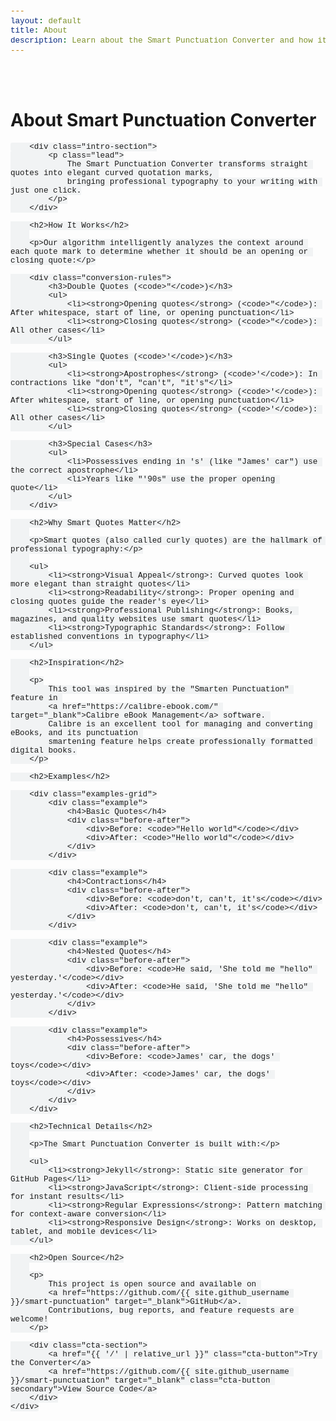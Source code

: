 ```yaml
---
layout: default
title: About
description: Learn about the Smart Punctuation Converter and how it works
---
```


<div class="container">
    <div class="content-page">
        <h1>About Smart Punctuation Converter</h1>
        
        <div class="intro-section">
            <p class="lead">
                The Smart Punctuation Converter transforms straight quotes into elegant curved quotation marks, 
                bringing professional typography to your writing with just one click.
            </p>
        </div>

        <h2>How It Works</h2>
        
        <p>Our algorithm intelligently analyzes the context around each quote mark to determine whether it should be an opening or closing quote:</p>

        <div class="conversion-rules">
            <h3>Double Quotes (<code>"</code>)</h3>
            <ul>
                <li><strong>Opening quotes</strong> (<code>"</code>): After whitespace, start of line, or opening punctuation</li>
                <li><strong>Closing quotes</strong> (<code>"</code>): All other cases</li>
            </ul>

            <h3>Single Quotes (<code>'</code>)</h3>
            <ul>
                <li><strong>Apostrophes</strong> (<code>'</code>): In contractions like "don't", "can't", "it's"</li>
                <li><strong>Opening quotes</strong> (<code>'</code>): After whitespace, start of line, or opening punctuation</li>
                <li><strong>Closing quotes</strong> (<code>'</code>): All other cases</li>
            </ul>

            <h3>Special Cases</h3>
            <ul>
                <li>Possessives ending in 's' (like "James' car") use the correct apostrophe</li>
                <li>Years like "'90s" use the proper opening quote</li>
            </ul>
        </div>

        <h2>Why Smart Quotes Matter</h2>
        
        <p>Smart quotes (also called curly quotes) are the hallmark of professional typography:</p>
        
        <ul>
            <li><strong>Visual Appeal</strong>: Curved quotes look more elegant than straight quotes</li>
            <li><strong>Readability</strong>: Proper opening and closing quotes guide the reader's eye</li>
            <li><strong>Professional Publishing</strong>: Books, magazines, and quality websites use smart quotes</li>
            <li><strong>Typographic Standards</strong>: Follow established conventions in typography</li>
        </ul>

        <h2>Inspiration</h2>
        
        <p>
            This tool was inspired by the "Smarten Punctuation" feature in 
            <a href="https://calibre-ebook.com/" target="_blank">Calibre eBook Management</a> software. 
            Calibre is an excellent tool for managing and converting eBooks, and its punctuation 
            smartening feature helps create professionally formatted digital books.
        </p>

        <h2>Examples</h2>

        <div class="examples-grid">
            <div class="example">
                <h4>Basic Quotes</h4>
                <div class="before-after">
                    <div>Before: <code>"Hello world"</code></div>
                    <div>After: <code>"Hello world"</code></div>
                </div>
            </div>

            <div class="example">
                <h4>Contractions</h4>
                <div class="before-after">
                    <div>Before: <code>don't, can't, it's</code></div>
                    <div>After: <code>don't, can't, it's</code></div>
                </div>
            </div>

            <div class="example">
                <h4>Nested Quotes</h4>
                <div class="before-after">
                    <div>Before: <code>He said, 'She told me "hello" yesterday.'</code></div>
                    <div>After: <code>He said, 'She told me "hello" yesterday.'</code></div>
                </div>
            </div>

            <div class="example">
                <h4>Possessives</h4>
                <div class="before-after">
                    <div>Before: <code>James' car, the dogs' toys</code></div>
                    <div>After: <code>James' car, the dogs' toys</code></div>
                </div>
            </div>
        </div>

        <h2>Technical Details</h2>
        
        <p>The Smart Punctuation Converter is built with:</p>
        
        <ul>
            <li><strong>Jekyll</strong>: Static site generator for GitHub Pages</li>
            <li><strong>JavaScript</strong>: Client-side processing for instant results</li>
            <li><strong>Regular Expressions</strong>: Pattern matching for context-aware conversion</li>
            <li><strong>Responsive Design</strong>: Works on desktop, tablet, and mobile devices</li>
        </ul>

        <h2>Open Source</h2>
        
        <p>
            This project is open source and available on 
            <a href="https://github.com/{{ site.github_username }}/smart-punctuation" target="_blank">GitHub</a>. 
            Contributions, bug reports, and feature requests are welcome!
        </p>

        <div class="cta-section">
            <a href="{{ '/' | relative_url }}" class="cta-button">Try the Converter</a>
            <a href="https://github.com/{{ site.github_username }}/smart-punctuation" target="_blank" class="cta-button secondary">View Source Code</a>
        </div>
    </div>
</div>

<style>
.content-page {
    max-width: 800px;
    margin: 0 auto;
    padding: 2rem 0;
}

.intro-section {
    background: #f8f9fa;
    padding: 2rem;
    border-radius: 8px;
    margin: 2rem 0;
    border-left: 4px solid #667eea;
}

.lead {
    font-size: 1.2rem;
    line-height: 1.6;
    color: #495057;
    margin: 0;
}

.conversion-rules {
    background: white;
    border: 1px solid #dee2e6;
    border-radius: 8px;
    padding: 1.5rem;
    margin: 2rem 0;
}

.conversion-rules h3 {
    color: #2c3e50;
    margin-top: 1.5rem;
    margin-bottom: 0.5rem;
}

.conversion-rules h3:first-child {
    margin-top: 0;
}

.conversion-rules ul {
    margin-left: 1.5rem;
    margin-bottom: 1rem;
}

.conversion-rules li {
    margin-bottom: 0.5rem;
}

.examples-grid {
    display: grid;
    grid-template-columns: repeat(auto-fit, minmax(300px, 1fr));
    gap: 1.5rem;
    margin: 2rem 0;
}

.example {
    background: white;
    border: 1px solid #dee2e6;
    border-radius: 8px;
    padding: 1.5rem;
    box-shadow: 0 2px 4px rgba(0,0,0,0.1);
}

.example h4 {
    color: #2c3e50;
    margin-bottom: 1rem;
    font-size: 1.1rem;
}

.before-after div {
    padding: 0.5rem 0;
    font-family: 'Courier New', Monaco, monospace;
    font-size: 0.9rem;
}

.before-after div:first-child {
    color: #dc3545;
}

.before-after div:last-child {
    color: #28a745;
    border-top: 1px solid #eee;
    margin-top: 0.5rem;
    padding-top: 1rem;
}

.cta-section {
    text-align: center;
    margin: 3rem 0;
    padding: 2rem;
    background: linear-gradient(135deg, #667eea 0%, #764ba2 100%);
    border-radius: 12px;
    color: white;
}

.cta-button {
    display: inline-block;
    background: white;
    color: #2c3e50;
    padding: 12px 24px;
    border-radius: 6px;
    text-decoration: none;
    font-weight: 600;
    margin: 0 0.5rem;
    transition: all 0.3s ease;
}

.cta-button:hover {
    transform: translateY(-2px);
    box-shadow: 0 4px 12px rgba(0,0,0,0.2);
    color: #2c3e50;
    text-decoration: none;
}

.cta-button.secondary {
    background: transparent;
    color: white;
    border: 2px solid white;
}

.cta-button.secondary:hover {
    background: white;
    color: #2c3e50;
}

code {
    background: #f1f3f4;
    padding: 0.2rem 0.4rem;
    border-radius: 3px;
    font-family: 'Courier New', Monaco, monospace;
    font-size: 0.9em;
}

@media (max-width: 768px) {
    .examples-grid {
        grid-template-columns: 1fr;
    }
    
    .cta-button {
        display: block;
        margin: 0.5rem 0;
    }
}
    